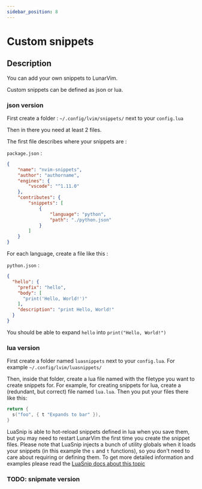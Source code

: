 ```yaml
---
sidebar_position: 8
---
```


# Custom snippets

## Description

You can add your own snippets to LunarVim.

Custom snippets can be defined as json or lua.

### json version

First create a folder : `~/.config/lvim/snippets/` next to your `config.lua`

Then in there you need at least 2 files.

The first file describes where your snippets are :

`package.json` :

```json
{
    "name": "nvim-snippets",
    "author": "authorname",
    "engines": {
        "vscode": "^1.11.0"
    },
    "contributes": {
        "snippets": [
            {
                "language": "python",
                "path": "./python.json"
            }
        ]
    }
}
```

For each language, create a file like this :

`python.json` :

```json
{
  "hello": {
    "prefix": "hello",
    "body": [
      "print('Hello, World!')"
    ],
    "description": "print Hello, World!"
  }
}
```

You should be able to expand `hello` into `print("Hello, World!")`

### lua version

First create a folder named `luasnippets` next to your `config.lua`. For example `~/.config/lvim/luasnippets/`

Then, inside that folder, create a lua file named with the filetype you want to create snippets for. For example, for creating snippets for lua, create a (redundant, but correct) file named `lua.lua`. Then you put your files there like this:

```lua
return {
  s("foo", { t "Expands to bar" }),
}
```
LuaSnip is able to hot-reload snippets defined in lua when you save them, but you may need to restart LunarVim the first time you create the snippet files.
Please note that LuaSnip injects a bunch of utility globals when it loads your snippets (in this example the `s` and `t` functions), so you don't need to care about requiring or defining them. To get more detailed information and examples please read the [LuaSnip docs about this topic](https://github.com/L3MON4D3/LuaSnip/blob/master/DOC.md#lua)

### TODO: snipmate version
